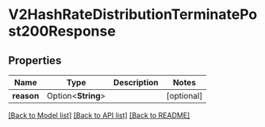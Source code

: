 # V2HashRateDistributionTerminatePost200Response

## Properties

Name | Type | Description | Notes
------------ | ------------- | ------------- | -------------
**reason** | Option<**String**> |  | [optional]

[[Back to Model list]](../README.md#documentation-for-models) [[Back to API list]](../README.md#documentation-for-api-endpoints) [[Back to README]](../README.md)


